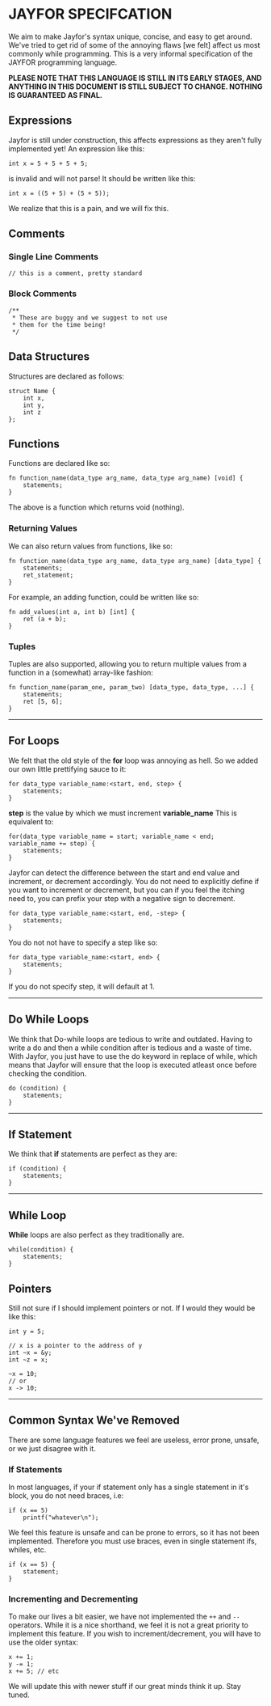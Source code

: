# JAYFOR SPECIFCATION
We aim to make Jayfor's syntax unique, concise, and easy to get around. We've tried to get rid of some of the annoying flaws [we felt] affect us most commonly while programming. This is a very informal specification of the JAYFOR programming language.

**PLEASE NOTE THAT THIS LANGUAGE IS STILL IN ITS EARLY STAGES, AND ANYTHING IN THIS DOCUMENT IS STILL SUBJECT TO CHANGE. NOTHING IS GUARANTEED AS FINAL.**

## Expressions
Jayfor is still under construction, this affects expressions as they aren't fully implemented yet! An expression like this:

	int x = 5 + 5 + 5 + 5;

is invalid and will not parse! It should be written like this:

	int x = ((5 + 5) + (5 + 5));

We realize that this is a pain, and we will fix this.

## Comments
### Single Line Comments

	// this is a comment, pretty standard

### Block Comments

	/**
	 * These are buggy and we suggest to not use
	 * them for the time being!
	 */

## Data Structures
Structures are declared as follows:

	struct Name {
		int x,
		int y,
		int z
	};

## Functions

Functions are declared like so:

	fn function_name(data_type arg_name, data_type arg_name) [void] { 
		statements;
	}

The above is a function which returns void (nothing).

### Returning Values
We can also return values from functions, like so:

	fn function_name(data_type arg_name, data_type arg_name) [data_type] { 
		statements;
		ret_statement;
	}

For example, an adding function, could be written like so:

	fn add_values(int a, int b) [int] {
		ret (a + b);
	}

### Tuples
Tuples are also supported, allowing you to return multiple values from a function in a (somewhat) array-like fashion:

	fn function_name(param_one, param_two) [data_type, data_type, ...] { 
		statements;
		ret [5, 6];
	}

---------------------------------
## For Loops


We felt that the old style of the **for** loop was annoying as hell. So we added our own little prettifying sauce to it:

	for data_type variable_name:<start, end, step> {
		statements;
	}

**step** is the value by which we must increment **variable_name**
This is equivalent to:
		
	for(data_type variable_name = start; variable_name < end; variable_name += step) { 
		statements;
	}

Jayfor can detect the difference between the start and end value and increment, or decrement accordingly. You do not need to explicitly define
if you want to increment or decrement, but you can if you feel the itching need to, you can prefix your step with a negative sign to decrement.

	for data_type variable_name:<start, end, -step> {
		statements;
	}

You do not not have to specify a step like so:

	for data_type variable_name:<start, end> {
		statements;
	}

If you do not specify step, it will default at 1.

----------------------------------------------
## Do While Loops
We think that Do-while loops are tedious to write and outdated. Having to write a do and then a while condition after is tedious and a waste of time. With Jayfor, you just have to use the do keyword in replace of while, which
means that Jayfor will ensure that the loop is executed atleast once before checking the condition.

	do (condition) { 
		statements;
	}

----------------------------------------------
## If Statement

We think that **if** statements are perfect as they are:

	if (condition) {
		statements;
	}

----------------------------------------------
## While Loop

**While** loops are also perfect as they traditionally are.

	while(condition) {
		statements;
	}

## Pointers
Still not sure if I should implement pointers or not. If I would they would be like this:
	
	int y = 5;
	
	// x is a pointer to the address of y
	int ~x = &y;
	int ~z = x;

	~x = 10;
	// or 
	x -> 10;

----------------------------------------------
## Common Syntax We've Removed
There are some language features we feel are useless, error prone, unsafe, or we just disagree with it.

### If Statements
In most languages, if your if statement only has a single statement in it's block, you do not need braces, i.e:

	if (x == 5)
		printf("whatever\n");

We feel this feature is unsafe and can be prone to errors, so it has not been implemented. Therefore you must use braces, even in single statement ifs, whiles, etc.

	if (x == 5) {
		statement;
	}

### Incrementing and Decrementing
To make our lives a bit easier, we have not implemented the `++` and `--` operators. While it is a nice shorthand, we feel it is not a great priority to implement this feature. If you wish to increment/decrement, you will have to use the older syntax:

	x += 1;
	y -= 1;
	x += 5; // etc

We will update this with newer stuff if our great minds think it up. Stay tuned.
